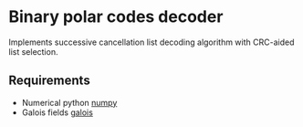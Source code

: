 # Binary polar codes decoder

Implements successive cancellation list decoding algorithm with CRC-aided list selection.

## Requirements

* Numerical python [numpy](https://pypi.org/project/numpy/)
* Galois fields [galois](https://pypi.org/project/galois/)
